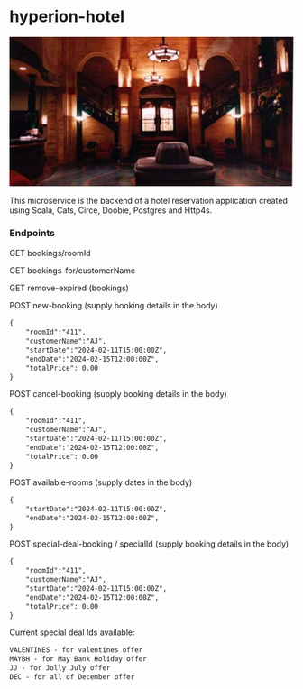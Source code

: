 # hyperion-hotel

![hotel](hyperion.jpg)

This microservice is the backend of a hotel reservation application created 
using Scala, Cats, Circe, Doobie, Postgres and Http4s.

### Endpoints
GET bookings/roomId

GET bookings-for/customerName

GET remove-expired (bookings)

POST new-booking (supply booking details in the body)
```
{
    "roomId":"411",
    "customerName":"AJ",
    "startDate":"2024-02-11T15:00:00Z",
    "endDate":"2024-02-15T12:00:00Z",
    "totalPrice": 0.00
}
```

POST cancel-booking (supply booking details in the body)
```
{
    "roomId":"411",
    "customerName":"AJ",
    "startDate":"2024-02-11T15:00:00Z",
    "endDate":"2024-02-15T12:00:00Z",
    "totalPrice": 0.00
}
```

POST available-rooms (supply dates in the body)
```
{
    "startDate":"2024-02-11T15:00:00Z",
    "endDate":"2024-02-15T12:00:00Z",
}
```

POST special-deal-booking / specialId (supply booking details in the body)
```
{
    "roomId":"411",
    "customerName":"AJ",
    "startDate":"2024-02-11T15:00:00Z",
    "endDate":"2024-02-15T12:00:00Z",
    "totalPrice": 0.00
}
```

Current special deal Ids available:
```
VALENTINES - for valentines offer
MAYBH - for May Bank Holiday offer
JJ - for Jolly July offer
DEC - for all of December offer
```
